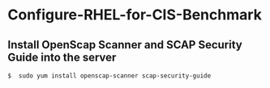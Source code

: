 
# Configure-RHEL-for-CIS-Benchmark

## Install OpenScap Scanner and SCAP Security Guide into the server
	$  sudo yum install openscap-scanner scap-security-guide
